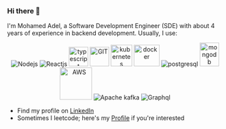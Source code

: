 ### Hi there 👋

<!--
**muhadel/muhadel** is a ✨ _special_ ✨ repository because its `README.md` (this file) appears on your GitHub profile.

Here are some ideas to get you started:

- 🔭 I’m currently working on ...
- 🌱 I’m currently learning ...
- 👯 I’m looking to collaborate on ...
- 🤔 I’m looking for help with ...
- 💬 Ask me about ...
- 📫 How to reach me: ...
- 😄 Pronouns: ...
- ⚡ Fun fact: ...
-->

I'm Mohamed Adel, a Software Development Engineer (SDE) with about 4 years of experience in backend development. Usually, I use:

<p align="center">
      <img src="https://www.vectorlogo.zone/logos/nodejs/nodejs-ar21.svg" alt="Nodejs"/>
      <img src="https://www.vectorlogo.zone/logos/reactjs/reactjs-ar21.svg" alt="Reactjs"/>
      <img src="https://www.vectorlogo.zone/logos/typescriptlang/typescriptlang-icon.svg" alt="typescript" width="45" height="45"/> 
      <img src="https://www.vectorlogo.zone/logos/git-scm/git-scm-icon.svg" alt="GIT" width="45" height="45"/> 
      <img src="https://www.vectorlogo.zone/logos/kubernetes/kubernetes-icon.svg" alt="kubernetes" width="50" height="50"/>
      <img src="https://www.vectorlogo.zone/logos/docker/docker-official.svg" alt="docker" width="60" height="50"/>
      <img src="https://www.vectorlogo.zone/logos/postgresql/postgresql-ar21.svg" alt="postgresql"/>
      <img src="https://www.vectorlogo.zone/logos/mongodb/mongodb-icon.svg" alt="mongodb" width="45" height="55"/>
      <img src="https://www.vectorlogo.zone/logos/amazon_aws/amazon_aws-ar21.svg" alt="AWS" width="75" height="75"/>
      <img src="https://www.vectorlogo.zone/logos/apache_kafka/apache_kafka-ar21.svg" alt="Apache kafka" />
      <img src="https://www.vectorlogo.zone/logos/graphql/graphql-ar21.svg" alt="Graphql" />
</p>

- Find my profile on [LinkedIn](https://www.linkedin.com/in/muhadel/)
- Sometimes I leetcode; here's my [Profile](https://leetcode.com/muhadel/) if you're interested

